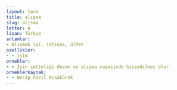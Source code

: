 ```yaml
---
layout: term
title: alışma
slug: alisma
letter: A
lisan: Türkçe
anlamlar:
- Alışmak işi; istinas, ülfet
ozellikler:
- - isim
ornekler:
- - İşin çetinliği devam ve alışma sayesinde hissedilmez olur.
orneklerkaynak:
- - Necip Fazıl Kısakürek
---
```

